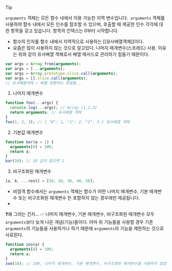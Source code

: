 > [!tip]
> `arguments` 객체는 모든 함수 내에서 이용 가능한 지역 변수입니다. 
> `arguments` 객체를 사용하여 함수 내에서 모든 인수를 참조할 수 있으며, 
> 호출할 때 제공한 인수 각각에 대한 항목을 갖고 있습니다. 항목의 인덱스는 0부터 시작합니다.

- 함수의 인자를 함수 내에서 지역적으로 사용하는 [[유사배열객체]]이다.
- 요즘은 많이 사용하지 않는 것으로 알고있다. 나머지 매개변수(스프레드) 사용. 이유는 위와 같이 유사배열 객체로서 배열 메서드로 관리하기 힘들기 때문이다.
```javascript
var args = Array.from(arguments);
var args = [...arguments];
var args = Array.prototype.slice.call(arguments);
var args = [].slice.call(arguments);
// 유사배열객체 → 배열 변환하는 방법들...
```

1. 나머지 매개변수
```javascript
function foo(...args) {
  console.log(...args); // Array [1,2,3]
  return arguments; // 유사배열 객체
}
foo(1, 2, 3); // { "0": 1, "1": 2, "2": 3 } 유사배열 객체
```

2. 기본값 매개변수
```javascript
function bar(a = 1) {
  arguments[0] = 100;
  return a;
}
bar(10); // 10 값이 없으면 1
```

3. 비구조화된 매개변수
```javascript
[a, b, ...rest] = [10, 20, 30, 40, 50];
```

- 비엄격 함수에서는 `arguments` 객체는 함수가 어떤 나머지 매개변수, 기본 매개변수 또는 비구조화된 매개변수 든 포함하지 않는 경우에만 제공됩니다.
- 
❓왜 그러는 건지... 
✅ 나머지 매개변수, 기본 매개변수, 비구조화된 매개변수 모두 `arguments`보다 늦게 나온 개념(기능)들이다. 아마 위 기능들을 사용할 경우 기존 `arguments`의 기능들을 사용하거나 하기 때문에 `arguments`의 기능을 제한하는 것으로 사료된다.
```javascript
function zoo(a) {
  arguments[0] = 100;
  return a;
}
zoo(10); // 100, 나머지 매개변수, 기본 매개변수, 비구조화된 매개변수를 사용하지 않았기에, arguments로서 정상 작동함.
```